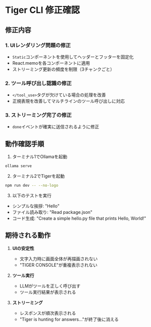 # Tiger CLI 修正確認

## 修正内容

### 1. UIレンダリング問題の修正
- `Static`コンポーネントを使用してヘッダーとフッターを固定化
- React.memoを各コンポーネントに適用
- ストリーミング更新の頻度を制限（3チャンクごと）

### 2. ツール呼び出し認識の修正
- `</tool_use>`タグが欠けている場合の処理を改善
- 正規表現を改善してマルチラインのツール呼び出しに対応

### 3. ストリーミング完了の修正
- `done`イベントが確実に送信されるように修正

## 動作確認手順

1. ターミナル1でOllamaを起動
```bash
ollama serve
```

2. ターミナル2でTigerを起動
```bash
npm run dev -- --no-logo
```

3. 以下のテストを実行
- シンプルな挨拶: "Hello"
- ファイル読み取り: "Read package.json"
- コード生成: "Create a simple hello.py file that prints Hello, World!"

## 期待される動作

1. **UIの安定性**
   - 文字入力時に画面全体が再描画されない
   - "TIGER CONSOLE"が重複表示されない

2. **ツール実行**
   - LLMがツールを正しく呼び出す
   - ツール実行結果が表示される

3. **ストリーミング**
   - レスポンスが順次表示される
   - "Tiger is hunting for answers..."が終了後に消える